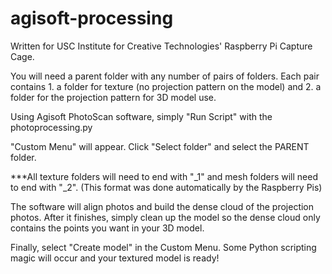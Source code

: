 # agisoft-processing
Written for USC Institute for Creative Technologies' Raspberry Pi Capture Cage. 

You will need a parent folder with any number of pairs of folders. 
Each pair contains 1. a folder for texture (no projection pattern on the model) and 2. a folder for the projection pattern for 3D model use. 

Using Agisoft PhotoScan software, simply "Run Script" with the photoprocessing.py

"Custom Menu" will appear. Click "Select folder" and select the PARENT folder.

***All texture folders will need to end with "_1" and mesh folders will need to end with "_2". (This format was done automatically by the Raspberry Pis)

The software will align photos and build the dense cloud of the projection photos. After it finishes, simply clean up the model so the dense cloud only contains the points you want in your 3D model.

Finally, select "Create model" in the Custom Menu. Some Python scripting magic will occur and your textured model is ready!
